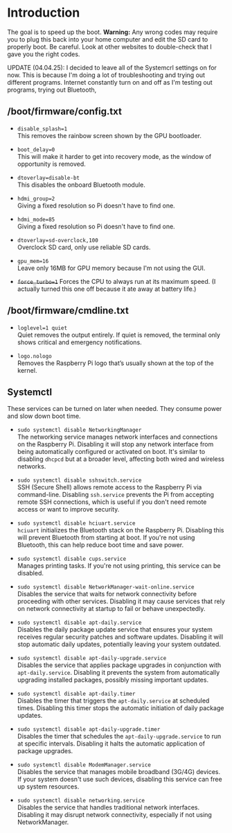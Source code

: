 # Introduction

The goal is to speed up the boot. **Warning:** Any wrong codes may require you to plug this back into your home computer and edit the SD card to properly boot. Be careful. Look at other websites to double-check that I gave you the right codes.

UPDATE (04.04.25): I decided to leave all of the Systemcrl settings on for now. This is because I'm doing a lot of troubleshooting and trying out different programs. Internet constantly turn on and off as I'm testing out programs, trying out Bluetooth, 

## /boot/firmware/config.txt

- `disable_splash=1`  
  This removes the rainbow screen shown by the GPU bootloader.

- `boot_delay=0`  
  This will make it harder to get into recovery mode, as the window of opportunity is removed.

- `dtoverlay=disable-bt`  
  This disables the onboard Bluetooth module.

- `hdmi_group=2`  
  Giving a fixed resolution so Pi doesn't have to find one.

- `hdmi_mode=85`  
  Giving a fixed resolution so Pi doesn't have to find one.

- `dtoverlay=sd-overclock,100`  
  Overclock SD card, only use reliable SD cards.

- `gpu_mem=16`  
  Leave only 16MB for GPU memory because I'm not using the GUI.

- <del>`force_turbo=1`</del>
  Forces the CPU to always run at its maximum speed. (I actually turned this one off because it ate away at battery life.)

## /boot/firmware/cmdline.txt

- `loglevel=1 quiet`  
  Quiet removes the output entirely. If quiet is removed, the terminal only shows critical and emergency notifications.

- `logo.nologo`  
  Removes the Raspberry Pi logo that’s usually shown at the top of the kernel.

## Systemctl

These services can be turned on later when needed. They consume power and slow down boot time.

- `sudo systemctl disable NetworkingManager`  
  The networking service manages network interfaces and connections on the Raspberry Pi. Disabling it will stop any network interface from being automatically configured or activated on boot. It's similar to disabling `dhcpcd` but at a broader level, affecting both wired and wireless networks.

- `sudo systemctl disable sshswitch.service`  
  SSH (Secure Shell) allows remote access to the Raspberry Pi via command-line. Disabling `ssh.service` prevents the Pi from accepting remote SSH connections, which is useful if you don't need remote access or want to improve security.

- `sudo systemctl disable hciuart.service`  
  `hciuart` initializes the Bluetooth stack on the Raspberry Pi. Disabling this will prevent Bluetooth from starting at boot. If you're not using Bluetooth, this can help reduce boot time and save power.

- `sudo systemctl disable cups.service`  
  Manages printing tasks. If you're not using printing, this service can be disabled.

- `sudo systemctl disable NetworkManager-wait-online.service`  
  Disables the service that waits for network connectivity before proceeding with other services. Disabling it may cause services that rely on network connectivity at startup to fail or behave unexpectedly.

- `sudo systemctl disable apt-daily.service`  
  Disables the daily package update service that ensures your system receives regular security patches and software updates. Disabling it will stop automatic daily updates, potentially leaving your system outdated.

- `sudo systemctl disable apt-daily-upgrade.service`  
  Disables the service that applies package upgrades in conjunction with `apt-daily.service`. Disabling it prevents the system from automatically upgrading installed packages, possibly missing important updates.

- `sudo systemctl disable apt-daily.timer`  
  Disables the timer that triggers the `apt-daily.service` at scheduled times. Disabling this timer stops the automatic initiation of daily package updates.

- `sudo systemctl disable apt-daily-upgrade.timer`  
  Disables the timer that schedules the `apt-daily-upgrade.service` to run at specific intervals. Disabling it halts the automatic application of package upgrades.

- `sudo systemctl disable ModemManager.service`  
  Disables the service that manages mobile broadband (3G/4G) devices. If your system doesn't use such devices, disabling this service can free up system resources.

- `sudo systemctl disable networking.service`  
  Disables the service that handles traditional network interfaces. Disabling it may disrupt network connectivity, especially if not using NetworkManager.
